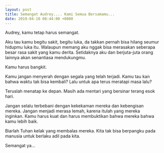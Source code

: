 ```yaml
---
layout: post
title: Semangat Audrey.... Kami Semua Bersamamu...
date: 2019-04-10 08:44:00 +0800
---
```


Audrey, kamu tetap harus semangat.

Aku tau kamu begitu sakit, begitu luka, da takkan pernah bisa hilang seumur hidupmu luka itu. Walaupun memang aku nggak bisa merasakan seberapa besar rasa sakit yang kamu derita. Setidaknya aku dan berjuta-juta orang lainnya akan senantiasa mendukungmu.

Kamu harus bangkit.

Kamu jangan menyerah dengan segala yang telah terjadi. Kamu tau kan bahwa waktu tak bisa kembali? Lalu untuk apa terus meratapi masa lalu?

Teruslah menatap ke depan. Masih ada mentari yang bersinar terang esok hari.

Jangan selalu terbebani dengan kekekaman mereka dan kebengisan mereka. Jangan menjadi merasa lemah, karena itulah yang mereka inginkan. Kamu harus kuat dan harus membuktikan bahwa mereka bahwa kamu lebih baik.

Biarlah Tuhan kelak yang membalas mereka. Kita tak bisa berpangku pada manusia untuk berlaku adil pada kita.

Semangat ya...